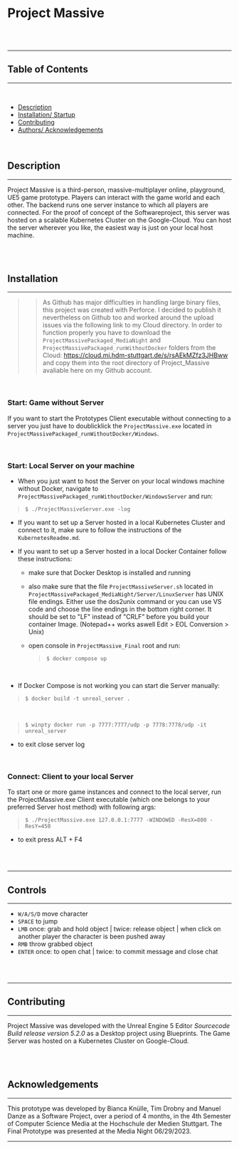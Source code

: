 ﻿# Project Massive

<br>
<br>

---

## Table of Contents

---

<br>

- [Description](#description)
- [Installation/ Startup](#installation)
- [Contributing](#contributing)
- [Authors/ Acknowledgements](#acknowledgements)

<br>

## <!-- DESCRIPTION -->

## Description

---

Project Massive is a third-person, massive-multiplayer online, playground, UE5 game prototype. Players can interact with the game world and each other.
The backend runs one server instance to which all players are connected. For the proof of concept of the Softwareproject, this server was hosted on a scalable Kubernetes Cluster on the Google-Cloud. You can host the server wherever you like, the easiest way is just on your local host machine.

<br>
<br>

## <!-- INSTALLATION -->

## Installation

---
>> As Github has major difficulties in handling large binary files, this project was created with Perforce. I decided to publish it nevertheless on Github too and worked around the upload issues via the following link to my Cloud directory. 
In order to function properly you have to download the `ProjectMassivePackaged_MediaNight` and `ProjectMassivePackaged_runWithoutDocker` folders from the Cloud: https://cloud.mi.hdm-stuttgart.de/s/rsAEkMZfz3JHBww and copy them into the root directory of Project_Massive avaliable here on my Github account.

<br>

### Start: Game without Server

If you want to start the Prototypes Client executable without connecting to a server you just have to doublicklick the `ProjectMassive.exe` located in `ProjectMassivePackaged_runWithoutDocker/Windows`.

<br>

### Start: Local Server on your machine

- When you just want to host the Server on your local windows machine without Docker, navigate to `ProjectMassivePackaged_runWithoutDocker/WindowsServer` and run:
 > `$ ./ProjectMassiveServer.exe -log`

- If you want to set up a Server hosted in a local Kubernetes Cluster and connect to it, make sure to follow the instructions of the `KubernetesReadme.md`.

- If you want to set up a Server hosted in a local Docker Container follow these instructions:
 
  - make sure that Docker Desktop is installed and running
 
  - also make sure that the file `ProjectMassiveServer.sh` located in `ProjectMassivePackaged_MediaNight/Server/LinuxServer` has UNIX file endings. Either use the dos2unix command or you can use VS code and choose the line endings in the bottom right corner. It should be set to "LF" instead of "CRLF" before you build your container Image. (Notepad++ works aswell Edit > EOL Conversion > Unix)
  - open console in `ProjectMassive_Final` root and run:
    > `$ docker compose up` 

<br> 

- If Docker Compose is not working you can start die Server manually: 
 > `$ docker build -t unreal_server .` 

<br> 

 > `$ winpty docker run -p 7777:7777/udp -p 7778:7778/udp -it unreal_server`

 - to exit close server log

<br>

### Connect: Client to your local Server

To start one or more game instances and connect to the local server, run the ProjectMassive.exe Client executable (which one belongs to your preferred Server host method) with following args:
  > `$ ./ProjectMassive.exe 127.0.0.1:7777 -WINDOWED -ResX=800 -ResY=450`
- to exit press ALT + F4


<br>
<br>

---

## Controls

---

- `W/A/S/D` move character
- `SPACE` to jump
- `LMB` once: grab and hold object | twice: release object | when click on another player the character is been pushed away
- `RMB` throw grabbed object
- `ENTER` once: to open chat | twice: to commit message and close chat

<br>
<br>

---


## <!-- CONTRIBUTING -->

## Contributing

---

Project Massive was developed with the Unreal Engine 5 Editor *Sourcecode Build release version 5.2.0* as a Desktop project using Blueprints.
The Game Server was hosted on a Kubernetes Cluster on Google-Cloud.

<br>
<br>

## <!-- ACKNOWLEDGEMENTS -->

## Acknowledgements

---

This prototype was developed by Bianca Knülle, Tim Drobny and Manuel Danze
as a Software Project, over a period of 4 months, in the 4th Semester of Computer Science Media at the Hochschule der Medien Stuttgart. The Final Prototype was presented at the Media Night 06/29/2023.

---
